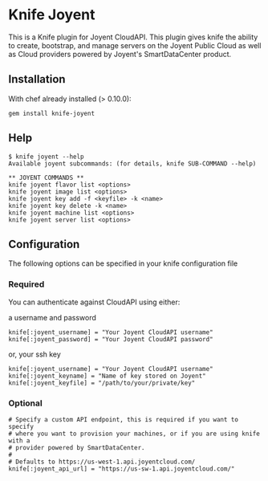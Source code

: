 Knife Joyent
===

This is a Knife plugin for Joyent CloudAPI. This plugin gives knife
the ability to create, bootstrap, and manage servers on the Joyent Public Cloud
as well as Cloud providers powered by Joyent's SmartDataCenter product.

## Installation

With chef already installed (> 0.10.0):

    gem install knife-joyent

## Help

    $ knife joyent --help
    Available joyent subcommands: (for details, knife SUB-COMMAND --help)

    ** JOYENT COMMANDS **
    knife joyent flavor list <options>
    knife joyent image list <options>
    knife joyent key add -f <keyfile> -k <name>
    knife joyent key delete -k <name>
    knife joyent machine list <options>
    knife joyent server list <options>

## Configuration

The following options can be specified in your knife configuration file

### Required

You can authenticate against CloudAPI using either:

a username and password

    knife[:joyent_username] = "Your Joyent CloudAPI username"
    knife[:joyent_password] = "Your Joyent CloudAPI password"

or, your ssh key

    knife[:joyent_username] = "Your Joyent CloudAPI username"
    knife[:joyent_keyname] = "Name of key stored on Joyent"
    knife[:joyent_keyfile] = "/path/to/your/private/key"

### Optional

    # Specify a custom API endpoint, this is required if you want to specify 
    # where you want to provision your machines, or if you are using knife with a
    # provider powered by SmartDataCenter.
    #
    # Defaults to https://us-west-1.api.joyentcloud.com/
    knife[:joyent_api_url] = "https://us-sw-1.api.joyentcloud.com/"
